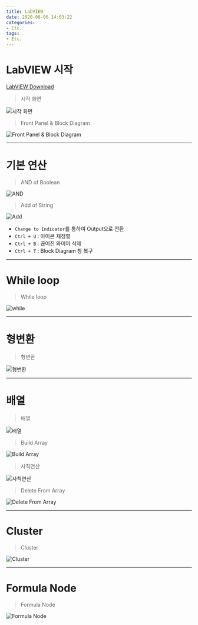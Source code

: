 ```yaml
---
title: LabVIEW
date: 2020-08-06 14:03:22
categories:
- Etc.
tags:
- Etc.
---
```

# LabVIEW 시작

[LabVIEW Download](ni.com)

> 시작 화면

![시작 화면](https://user-images.githubusercontent.com/42334717/89501783-e4e37b80-d7fe-11ea-8070-7fad634b4753.png)

> Front Panel & Block Diagram

![Front Panel & Block Diagram](https://user-images.githubusercontent.com/42334717/89502100-6affc200-d7ff-11ea-86c3-39dfe880abf8.png)

<!-- More -->

***

# 기본 연산

> AND of Boolean

![AND](https://user-images.githubusercontent.com/42334717/89502740-6f78aa80-d800-11ea-9560-0d685b1425b9.png)

> Add of String

![Add](https://user-images.githubusercontent.com/42334717/89502927-bff00800-d800-11ea-9e35-8a4a0a2f7c06.png)

+ `Change to Indicator`를 통하여 Output으로 전환
+ `Ctrl + U` : 아이콘 재정렬
+ `Ctrl + B` : 끊어진 와이어 삭제
+ `Ctrl + T` : Block Diagram 창 복구

***

# While loop

> While loop

![while](https://user-images.githubusercontent.com/42334717/89503293-4ad10280-d801-11ea-9ff8-4b3dbd3627f1.png)

***

# 형변환

> 형변환

![형변환](https://user-images.githubusercontent.com/42334717/89507525-95557d80-d807-11ea-8b72-a7926e1f8ab0.png)

***

# 배열

> 배열

![배열](https://user-images.githubusercontent.com/42334717/90225562-8d6f8c00-de4c-11ea-9d7c-2911ad82feb7.png)

> Build Array

![Build Array](https://user-images.githubusercontent.com/42334717/90226442-f86d9280-de4d-11ea-9252-05e65b29a655.png)

> 사칙연산

![사칙연산](https://user-images.githubusercontent.com/42334717/90227271-3cad6280-de4f-11ea-8e01-daf9bf07525b.png)

> Delete From Array

![Delete From Array](https://user-images.githubusercontent.com/42334717/90227586-cb21e400-de4f-11ea-92eb-b3fbaca70b46.png)

***

# Cluster

> Cluster

![Cluster](https://user-images.githubusercontent.com/42334717/90230455-88163f80-de54-11ea-8c5d-3f0a7051f9eb.png)

***

# Formula Node

> Formula Node

![Formula Node](https://user-images.githubusercontent.com/42334717/90231941-e04e4100-de56-11ea-997f-ff5113fa4229.png)